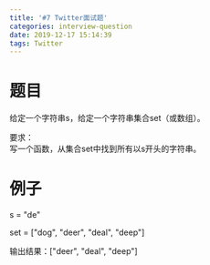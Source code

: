 ```yaml
---
title: '#7 Twitter面试题'
categories: interview-question
date: 2019-12-17 15:14:39
tags: Twitter
---
```

# 题目
给定一个字符串s，给定一个字符串集合set（或数组）。  

要求：  
写一个函数，从集合set中找到所有以s开头的字符串。

# 例子
s = "de"

set = ["dog", "deer", "deal", "deep"]

输出结果：["deer", "deal", "deep"]
